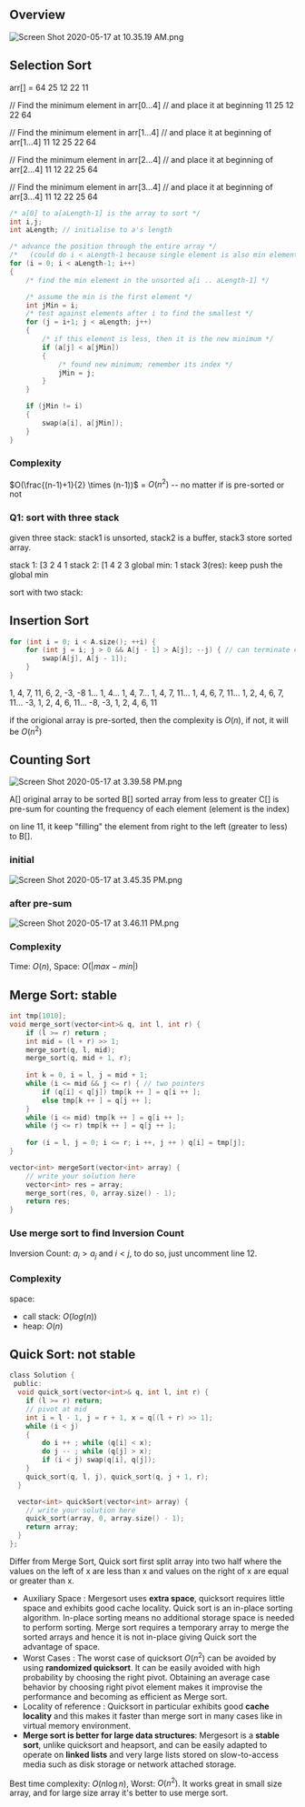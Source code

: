 ## Overview

![Screen Shot 2020-05-17 at 10.35.19 AM.png](resources/1B8A40176D2D41B4F2CD44BB40E29E5A.png)

## Selection Sort

arr[] = 64 25 12 22 11

// Find the minimum element in arr[0...4]
// and place it at beginning
11 25 12 22 64

// Find the minimum element in arr[1...4]
// and place it at beginning of arr[1...4]
11 12 25 22 64

// Find the minimum element in arr[2...4]
// and place it at beginning of arr[2...4]
11 12 22 25 64

// Find the minimum element in arr[3...4]
// and place it at beginning of arr[3...4]
11 12 22 25 64 

```c
/* a[0] to a[aLength-1] is the array to sort */
int i,j;
int aLength; // initialise to a's length

/* advance the position through the entire array */
/*   (could do i < aLength-1 because single element is also min element) */
for (i = 0; i < aLength-1; i++)
{
    /* find the min element in the unsorted a[i .. aLength-1] */

    /* assume the min is the first element */
    int jMin = i;
    /* test against elements after i to find the smallest */
    for (j = i+1; j < aLength; j++)
    {
        /* if this element is less, then it is the new minimum */
        if (a[j] < a[jMin])
        {
            /* found new minimum; remember its index */
            jMin = j;
        }
    }

    if (jMin != i) 
    {
        swap(a[i], a[jMin]);
    }
}
```

### Complexity

$O(\frac{(n-1)+1}{2} \times (n-1))$ = $O(n^2)$ -- no matter if is pre-sorted or not

### Q1: sort with three stack

given three stack: stack1 is unsorted, stack2 is a buffer, stack3 store sorted array.

stack 1: [3 2 4 1
stack 2: [1 4 2 3 global min: 1
stack 3(res): keep push the global min

sort with two stack:

<script src="https://gist.github.com/lawliet89/8658109.js"></script>

## Insertion Sort

```c
for (int i = 0; i < A.size(); ++i) {
    for (int j = i; j > 0 && A[j - 1] > A[j]; --j) { // can terminate early if unsatisfy
        swap(A[j], A[j - 1]);
    }
}
```

1, 4, 7, 11, 6, 2, -3, -8
1...
1, 4...
1, 4, 7...
1, 4, 7, 11...
1, 4, 6, 7, 11...
1, 2, 4, 6, 7, 11...
-3, 1, 2, 4, 6, 11...
-8, -3, 1, 2, 4, 6, 11

if the origional array is pre-sorted, then the complexity is $O(n)$, if not, it will be $O(n^2)$

## Counting Sort

![Screen Shot 2020-05-17 at 3.39.58 PM.png](resources/ADFD2A1A4830AB37DFB9B5C8179B6719.png)

A[] original array to be sorted
B[] sorted array from less to greater
C[] is pre-sum for counting the frequency of each element (element is the index)

on line 11, it keep "filling" the element from right to the left (greater to less) to B[].

### initial

![Screen Shot 2020-05-17 at 3.45.35 PM.png](resources/69B16456768DE4F2A9C8313231CE355F.png)

### after pre-sum

![Screen Shot 2020-05-17 at 3.46.11 PM.png](resources/9BA6DAAC7613B504B3B05B2890656A58.png)

### Complexity

Time: $O(n)$, Space: $O(|max - min|)$

## Merge Sort: stable

```c
int tmp[1010];
void merge_sort(vector<int>& q, int l, int r) {
    if (l >= r) return ;
    int mid = (l + r) >> 1;
    merge_sort(q, l, mid);
    merge_sort(q, mid + 1, r);
    
    int k = 0, i = l, j = mid + 1;
    while (i <= mid && j <= r) { // two pointers
        if (q[i] < q[j]) tmp[k ++ ] = q[i ++ ];
        else tmp[k ++ ] = q[j ++ ];
    }
    while (i <= mid) tmp[k ++ ] = q[i ++ ];
    while (j <= r) tmp[k ++ ] = q[j ++ ];
    
    for (i = l, j = 0; i <= r; i ++, j ++ ) q[i] = tmp[j];
}

vector<int> mergeSort(vector<int> array) {
    // write your solution here
    vector<int> res = array;
    merge_sort(res, 0, array.size() - 1);
    return res;
}
```

### Use merge sort to find Inversion Count

Inversion Count: $a_i > a_j$ and $i < j$, to do so, just uncomment line 12.

### Complexity

space:
- call stack: $O(log(n))$
- heap: $O(n)$

## Quick Sort: not stable

```c
class Solution {
 public:
  void quick_sort(vector<int>& q, int l, int r) {
    if (l >= r) return;
    // pivot at mid
    int i = l - 1, j = r + 1, x = q[(l + r) >> 1];
    while (i < j)
    {
        do i ++ ; while (q[i] < x);
        do j -- ; while (q[j] > x);
        if (i < j) swap(q[i], q[j]);
    }
    quick_sort(q, l, j), quick_sort(q, j + 1, r);
  }

  vector<int> quickSort(vector<int> array) {
    // write your solution here
    quick_sort(array, 0, array.size() - 1);
    return array;
  }
};

```

Differ from Merge Sort, Quick sort first split array into two half where the values on the left of x are less than x and values on the right of x are equal or greater than x. 

- Auxiliary Space : Mergesort uses **extra space**, quicksort requires little space and exhibits good cache locality. Quick sort is an in-place sorting algorithm. In-place sorting means no additional storage space is needed to perform sorting. Merge sort requires a temporary array to merge the sorted arrays and hence it is not in-place giving Quick sort the advantage of space.
- Worst Cases : The worst case of quicksort $O(n^2)$ can be avoided by using **randomized quicksort**. It can be easily avoided with high probability by choosing the right pivot. Obtaining an average case behavior by choosing right pivot element makes it improvise the performance and becoming as efficient as Merge sort.
- Locality of reference : Quicksort in particular exhibits good **cache locality** and this makes it faster than merge sort in many cases like in virtual memory environment.
- **Merge sort is better for large data structures**: Mergesort is a **stable sort**, unlike quicksort and heapsort, and can be easily adapted to operate on **linked lists** and very large lists stored on slow-to-access media such as disk storage or network attached storage.

Best time complexity: $O(n \log n)$, Worst: $O(n^2)$. It works great in small size array, and for large size array it's better to use merge sort.

